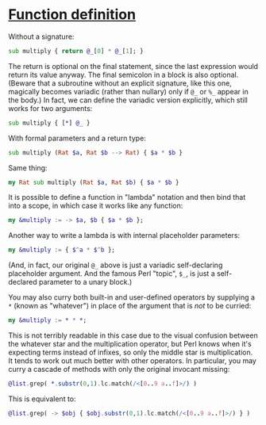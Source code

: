 [1]: https://rosettacode.org/wiki/Function_definition

# [Function definition][1]

Without a signature:

```raku
sub multiply { return @_[0] * @_[1]; }
```


The return is optional on the final statement, since the last expression would return its value anyway. The final semicolon in a block is also optional.
(Beware that a subroutine without an explicit signature, like this one, magically becomes variadic (rather than nullary) only if `@_` or `%_` appear in the body.) In fact, we can define the variadic version explicitly, which still works for two arguments:

```raku
sub multiply { [*] @_ }
```


With formal parameters and a return type:

```raku
sub multiply (Rat $a, Rat $b --> Rat) { $a * $b }
```


Same thing:

```raku
my Rat sub multiply (Rat $a, Rat $b) { $a * $b }
```


It is possible to define a function in "lambda" notation and then bind that into a scope, in which case it works like any function:

```raku
my &multiply := -> $a, $b { $a * $b };
```


Another way to write a lambda is with internal placeholder parameters:

```raku
my &multiply := { $^a * $^b };
```


(And, in fact, our original `@_` above is just a variadic self-declaring placeholder argument. And the famous Perl "topic", `$_`, is just a self-declared parameter to a unary block.)



You may also curry both built-in and user-defined operators by supplying a `*` (known as "whatever") in place of the argument that is *not* to be curried:

```raku
my &multiply := * * *;
```


This is not terribly readable in this case due to the visual confusion between the whatever star and the multiplication operator, but Perl knows when it's expecting terms instead of infixes, so only the middle star is multiplication.
It tends to work out much better with other operators. In particular, you may
curry a cascade of methods with only the original invocant missing:

```raku
@list.grep( *.substr(0,1).lc.match(/<[0..9 a..f]>/) )
```


This is equivalent to:

```raku
@list.grep( -> $obj { $obj.substr(0,1).lc.match(/<[0..9 a..f]>/) } )
```